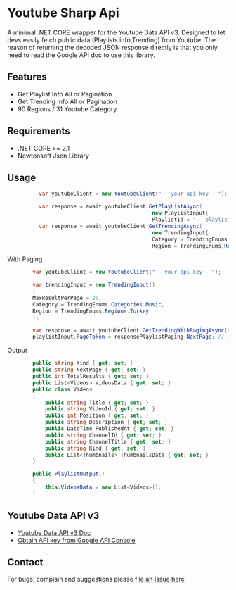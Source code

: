 Youtube Sharp Api
===============

A minimal .NET CORE wrapper for the Youtube Data API v3. Designed to let devs easily 
fetch public data (Playlists info,Trending) from Youtube.
The reason of returning the decoded JSON response directly is that you only need to read the Google API doc 
to use this library.

## Features
* Get Playlist Info All or Pagination 
* Get Trending Info All or Pagination 
* 90 Regions / 31 Youtube Category

## Requirements
* .NET CORE >= 2.1
* Newtonsoft Json Library

## Usage 
```c#
          var youtubeClient = new YoutubeClient("-- your api key --");

          var response = await youtubeClient.GetPlayListAsync(
                                              new PlaylistInput{
                                              PlaylistId = "-- playlist url --"}, CancellationToken.None));
          var response = await youtubeClient.GetTrendingAsync(
                                              new TrendingInput{
                                              Category = TrendingEnums.Categories.Music,
                                              Region = TrendingEnums.Regions.Turkey}), CancellationToken.None);
```
With Paging
```c#
        var youtubeClient = new YoutubeClient("-- your api key --");

        var trendingInput = new TrendingInput()
        {
        MaxResultPerPage = 20,
        Category = TrendingEnums.Categories.Music,
        Region = TrendingEnums.Regions.Turkey
        };

        var response = await youtubeClient.GetTrendingWithPagingAsync(trendingInput, token: new CancellationToken());
        playlistInput.PageToken = responsePlaylistPaging.NextPage; // important to next page

```
Output
```c#
        public string Kind { get; set; }
        public string NextPage { get; set; }
        public int TotalResults { get; set; }
        public List<Videos> VideosData { get; set; }
        public class Videos
        {
            public string Title { get; set; }
            public string VideoId { get; set; }
            public int Position { get; set; }
            public string Description { get; set; }
            public DateTime PublishedAt { get; set; }
            public string ChannelId { get; set; }
            public string ChannelTitle { get; set; }
            public string Kind { get; set; }
            public List<Thumbnails> ThumbnailsData { get; set; }
        }

        public PlaylistOutput()
        {
            this.VideosData = new List<Videos>();
        }
```

## Youtube Data API v3
- [Youtube Data API v3 Doc](https://developers.google.com/youtube/v3/)
- [Obtain API key from Google API Console](http://code.google.com/apis/console)

## Contact

For bugs, complain and suggestions please [file an Issue here](https://github.com/omansak/YoutubeSharpApi/issues) 
